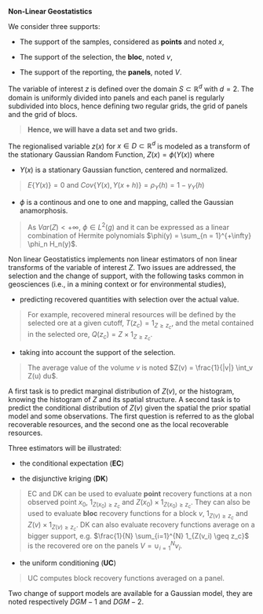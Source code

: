 **Non-Linear Geostatistics**

We consider three supports:

* The support of the samples, considered as **points** and noted $x$,

* The support of the selection, the **bloc**, noted $v$,

* The support of the reporting, the **panels**, noted $V$.

The variable of interest $z$ is defined over the domain $S \subset \mathbb{R}^d$ with $d = 2$. The domain is uniformly divided into panels and each panel is regularly subdivided into blocs, hence defining two regular grids, the grid of panels and the grid of blocs. 

> **Hence, we will have a data set and two grids.**

The regionalised variable $z(x)$ for $x \in D \subset \mathbb{R}^d$ is modeled as a transform of the stationary Gaussian Random Function, $Z(x) = \phi(Y(x))$ where

* $Y(x)$ is a stationary Gaussian function, centered and normalized.

> $E\{Y(x)\} = 0$ and $Cov\{Y(x), Y(x+h)\} = \rho_Y(h) = 1 -\gamma_Y (h)$

* $\phi$ is a continous and one to one and mapping, called the Gaussian anamorphosis.

> As $Var(Z) < +\infty$, $\phi \in L^2(g)$ and 
> it can be expressed as a linear combination of Hermite polynomials 
> $\phi(y) = \sum_{n = 1}^{+\infty} \phi_n H_n(y)$.

Non linear Geostatistics implements non linear estimators of non linear transforms of the variable of interest $Z$. Two issues are addressed, the selection and the change of support, with the following tasks common in geosciences (i.e., in a mining context or for environmental studies), 

* predicting recovered quantities with selection over the actual value. 

> For example, recovered mineral resources will be defined by the selected ore at a given cutoff, $T(z_c) = 1_{Z \geq z_c}$, and the metal contained in the selected ore, $Q(z_c) =  Z \times 1_{Z \geq z_c}$.

* taking into account the support of the selection. 

> The average value of the volume $v$ is noted $Z(v) = \frac{1}{|v|} \int_v Z(u) du$. 

A first task is to predict marginal distribution of $Z(v)$, or the histogram, knowing the histogram of $Z$ and its spatial structure. A second task is to predict the conditional distribution of $Z(v)$ given the spatial the prior spatial model and some observations. The first question is referred to as the global recoverable resources, and the second one as the local recoverable resources. 

Three estimators will be illustrated:

* the conditional expectation (**EC**)

* the disjunctive kriging (**DK**)

> EC and DK can be used to evaluate **point** recovery functions at a non observed point $x_0$, $1_{Z(x_0) \geq z_c}$ and $Z(x_0) \times 1_{Z(x_0) \geq z_c}$. 
> They can also be used to evaluate **bloc** recovery functions for a block $v$, $1_{Z(v) \geq z_c}$ and $Z(v) \times 1_{Z(v) \geq z_c}$.
> DK can also evaluate recovery functions average on a bigger support, e.g. $\frac{1}{N} \sum_{i=1}^{N} 1_{Z(v_i) \geq z_c}$ is the recovered ore on the panels $V = \cup_{i=1}^{N}v_i$.

* the uniform conditioning (**UC**)

> UC computes block recovery functions averaged on a panel.

Two change of support models are available for a Gaussian model, they are noted respectively $DGM-1$ and $DGM-2$.
